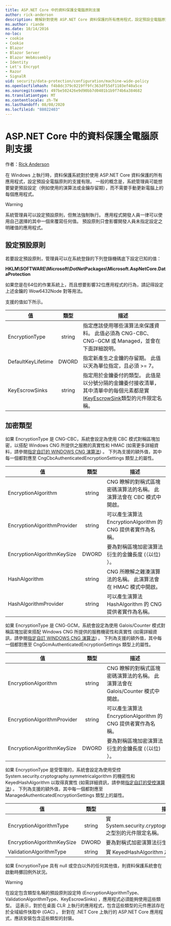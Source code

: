 ```yaml
---
title: ASP.NET Core 中的資料保護全電腦原則支援
author: rick-anderson
description: 瞭解針對使用 ASP.NET Core 資料保護的所有應用程式，設定預設全電腦原則的支援。
ms.author: riande
ms.date: 10/14/2016
no-loc:
- cookie
- Cookie
- Blazor
- Blazor Server
- Blazor WebAssembly
- Identity
- Let's Encrypt
- Razor
- SignalR
uid: security/data-protection/configuration/machine-wide-policy
ms.openlocfilehash: f4b8dc379c0219ff9fc363df55df1103ef40a5ce
ms.sourcegitcommit: 497be502426e9d90bb7d0401b1b9f74b6a384682
ms.translationtype: MT
ms.contentlocale: zh-TW
ms.lasthandoff: 08/08/2020
ms.locfileid: "88022403"
---
```

# <a name="data-protection-machine-wide-policy-support-in-aspnet-core"></a>ASP.NET Core 中的資料保護全電腦原則支援

作者：[Rick Anderson](https://twitter.com/RickAndMSFT)

在 Windows 上執行時，資料保護系統對於使用 ASP.NET Core 資料保護的所有應用程式，設定預設全電腦原則的支援有限。 一般的概念是，系統管理員可能想要變更預設設定（例如使用的演算法或金鑰存留期），而不需要手動更新電腦上的每個應用程式。

> [!WARNING]
> 系統管理員可以設定預設原則，但無法強制執行。 應用程式開發人員一律可以使用自己選擇的其中一個來覆寫任何值。 預設原則只會影響開發人員未指定設定之明確值的應用程式。

## <a name="setting-default-policy"></a>設定預設原則

若要設定預設原則，管理員可以在系統登錄的下列登錄機碼底下設定已知的值：

**HKLM\SOFTWARE\Microsoft\DotNetPackages\Microsoft.AspNetCore.DataProtection**

如果您是在64位的作業系統上，而且想要影響32位應用程式的行為，請記得設定上述金鑰的 Wow6432Node 對等用法。

支援的值如下所示。

| 值              | 類型   | 描述 |
| ------------------ | :----: | ----------- |
| EncryptionType     | string | 指定應該使用哪些演算法來保護資料。 此值必須為 CNG-CBC、CNG-GCM 或 Managed，並會在下面詳細說明。 |
| DefaultKeyLifetime | DWORD  | 指定新產生之金鑰的存留期。 此值以天為單位指定，且必須 >= 7。 |
| KeyEscrowSinks     | string | 指定用於金鑰委付的類型。 此值是以分號分隔的金鑰委付接收清單，其中清單中的每個元素都是實[IKeyEscrowSink](/dotnet/api/microsoft.aspnetcore.dataprotection.keymanagement.ikeyescrowsink)類型的元件限定名稱。 |

## <a name="encryption-types"></a>加密類型

如果 EncryptionType 是 CNG-CBC，系統會設定為使用 CBC 模式對稱區塊加密，以搭配 Windows CNG 所提供之服務的真實性和 HMAC (如需更多詳細資料，請參閱[指定自訂的 WINDOWS CNG 演算法](xref:security/data-protection/configuration/overview#specifying-custom-windows-cng-algorithms)) 。 下列為支援的額外值，其中每一個都對應至 CngCbcAuthenticatedEncryptionSettings 類型上的屬性。

| 值                       | 類型   | 描述 |
| --------------------------- | :----: | ----------- |
| EncryptionAlgorithm         | string | CNG 瞭解的對稱式區塊密碼演算法的名稱。 此演算法會在 CBC 模式中開啟。 |
| EncryptionAlgorithmProvider | string | 可以產生演算法 EncryptionAlgorithm 的 CNG 提供者實作為名稱。 |
| EncryptionAlgorithmKeySize  | DWORD  | 要為對稱區塊加密演算法衍生的金鑰長度 (（以位) ）。 |
| HashAlgorithm               | string | CNG 所瞭解之雜湊演算法的名稱。 此演算法會在 HMAC 模式中開啟。 |
| HashAlgorithmProvider       | string | 可以產生演算法 HashAlgorithm 的 CNG 提供者實作為名稱。 |

如果 EncryptionType 是 CNG-GCM，系統會設定為使用 Galois/Counter 模式對稱區塊加密來搭配 Windows CNG 所提供的服務機密性和真實性 (如需詳細資訊，請參閱[指定自訂 WINDOWS CNG 演算法](xref:security/data-protection/configuration/overview#specifying-custom-windows-cng-algorithms)) 。 下列為支援的額外值，其中每一個都對應至 CngGcmAuthenticatedEncryptionSettings 類型上的屬性。

| 值                       | 類型   | 描述 |
| --------------------------- | :----: | ----------- |
| EncryptionAlgorithm         | string | CNG 瞭解的對稱式區塊密碼演算法的名稱。 此演算法會在 Galois/Counter 模式中開啟。 |
| EncryptionAlgorithmProvider | string | 可以產生演算法 EncryptionAlgorithm 的 CNG 提供者實作為名稱。 |
| EncryptionAlgorithmKeySize  | DWORD  | 要為對稱區塊加密演算法衍生的金鑰長度 (（以位) ）。 |

如果 EncryptionType 是受管理的，系統會設定為使用受控 System.security.cryptography.symmetricalgorithm 的機密性和 KeyedHashAlgorithm 以取得真實性 (如需詳細資訊，請參閱[指定自訂的受控演算法](xref:security/data-protection/configuration/overview#specifying-custom-managed-algorithms)) 。 下列為支援的額外值，其中每一個都對應至 ManagedAuthenticatedEncryptionSettings 類型上的屬性。

| 值                      | 類型   | 描述 |
| -------------------------- | :----: | ----------- |
| EncryptionAlgorithmType    | string | 實 System.security.cryptography.symmetricalgorithm 之型別的元件限定名稱。 |
| EncryptionAlgorithmKeySize | DWORD  | 要為對稱式加密演算法衍生的金鑰長度 (（以位) ）。 |
| ValidationAlgorithmType    | string | 實 KeyedHashAlgorithm 之型別的元件限定名稱。 |

如果 EncryptionType 具有 null 或空白以外的任何其他值，則資料保護系統會在啟動時擲回例外狀況。

> [!WARNING]
> 在設定包含類型名稱的預設原則設定時 (EncryptionAlgorithmType、ValidationAlgorithmType、KeyEscrowSinks) ，應用程式必須能夠使用這些類型。 這表示，對於在桌面 CLR 上執行的應用程式，包含這些類型的元件應該存在於全域組件快取中 (GAC) 。 針對在 .NET Core 上執行的 ASP.NET Core 應用程式，應該安裝包含這些類型的封裝。

